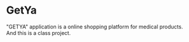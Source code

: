 # GetYa

"GETYA" application is a online shopping platform for medical products. And this is a class project.
